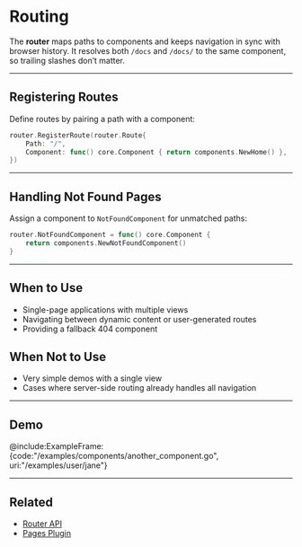 # Routing

The **router** maps paths to components and keeps navigation in sync with browser history. It resolves both `/docs` and `/docs/` to the same component, so trailing slashes don’t matter.

---

## Registering Routes

Define routes by pairing a path with a component:

```go
router.RegisterRoute(router.Route{
    Path: "/",
    Component: func() core.Component { return components.NewHome() },
})
```

---

## Handling Not Found Pages

Assign a component to `NotFoundComponent` for unmatched paths:

```go
router.NotFoundComponent = func() core.Component {
    return components.NewNotFoundComponent()
}
```

---

## When to Use

* Single-page applications with multiple views
* Navigating between dynamic content or user-generated routes
* Providing a fallback 404 component

## When Not to Use

* Very simple demos with a single view
* Cases where server-side routing already handles all navigation

---

## Demo

@include\:ExampleFrame:{code:"/examples/components/another\_component.go", uri:"/examples/user/jane"}

---

## Related

* [Router API](../api/router)
* [Pages Plugin](../plugins/pages)
